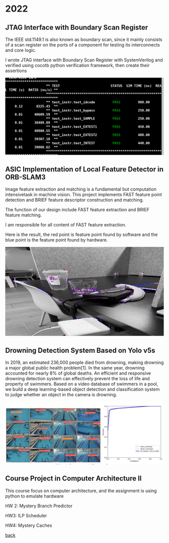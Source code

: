 # 2022

## JTAG Interface with Boundary Scan Register

The IEEE std.1149.1 is also known as boundary scan, since it mainly consists of a scan register on the ports of a component for testing its interconnects and core logic. 

I wrote JTAG interface with Boundary Scan Register with SystemVerilog and verified using cocotb python verification framework, then create their assertions

![jtag](jtag.png)

## ASIC Implementation of Local Feature Detector in ORB-SLAM3

Image feature extraction and matching is a fundamental but computation intensivetask in machine vision. This project implements FAST feature point detection and BRIEF feature descriptor construction and matching.

The function of our design include FAST feature extraction and BRIEF feature matching.

 I am responsible for all content of FAST feature extraction.

Here is the result, the red point is feature point found by software and the blue point is the feature point found by hardware.

<img src="capstone/fast.jpeg" alt="fast" style="zoom:50%;" />

## Drowning Detection System Based on Yolo v5s

In 2019, an estimated 236,000 people died from drowning, making drowning a major global public health problem[1]. In the same year, drowning accounted for nearly 8% of global deaths. An efficient and responsive drowning detection system can effectively prevent the loss of life and property of swimmers. Based on a video database of swimmers in a pool, we build a deep learning-based object detection and classification system to judge whether an object in the camera is drowning.

![yolov5](yolov5.png)



## Course Project in Computer Architecture II

This course focus on computer architecture, and the assignment is using python to emulate hardware 

HW 2: Mystery Branch Predictor

HW3: ILP Scheduler

HW4: Mystery Caches

[back](/)